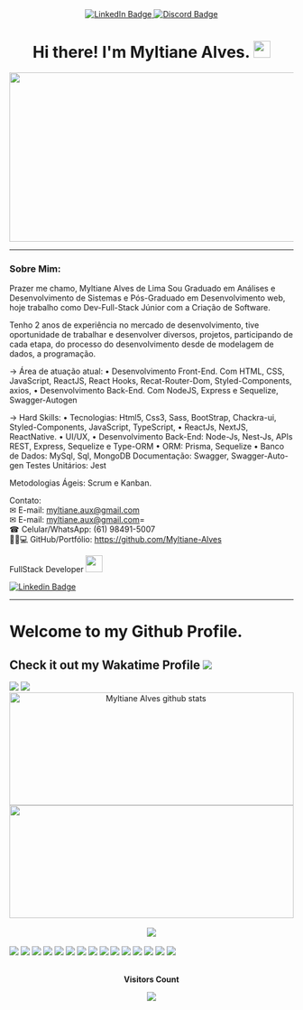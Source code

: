 
<div id="badges" align="center">
<!-- profile views <img src="https://komarev.com/ghpvc/?username=rafaelspindola&style=flat-square&color=blue" alt=""/> -->
  <a href="https://www.linkedin.com/in/myltiane-alves/">
    <img src="https://img.shields.io/badge/LinkedIn-blue?style=for-the-badge&logo=linkedin&logoColor=white" alt="LinkedIn Badge"/>
  </a>
  <a href="https://discordapp.com/users/Myltiane Alves#8088">
    <img src="https://img.shields.io/badge/Discord-gray?style=for-the-badge&logo=discord&logoColor=white" alt="Discord Badge"/>
  </a>
  <h1 >
    Hi there! I'm Myltiane Alves.
    <img src="https://developers.giphy.com/branch/master/static/api-512d36c09662682717108a38bbb5c57d.gif" width="30px"/>
  </h1>

</div>

<div align="center">
  <img src="https://developers.giphy.com/branch/master/static/api-512d36c09662682717108a38bbb5c57d.gif" width="600" height="300"/>
</div>

---


### Sobre Mim:
<div style="align: center"> 
    
Prazer me chamo, Myltiane Alves de Lima Sou Graduado em Análises e Desenvolvimento de Sistemas e Pós-Graduado em Desenvolvimento web, hoje trabalho como Dev-Full-Stack Júnior com a Criação de Software.

Tenho 2 anos de experiência no mercado de desenvolvimento, tive oportunidade de trabalhar e desenvolver diversos, projetos, participando de cada etapa, do processo do desenvolvimento desde de modelagem de dados, a programação.


→ Área de atuação atual:
• Desenvolvimento Front-End. Com HTML, CSS, JavaScript, ReactJS, React Hooks, Recat-Router-Dom, Styled-Components, axios,
• Desenvolvimento Back-End. Com NodeJS, Express e Sequelize, Swagger-Autogen
 
→ Hard Skills: 
• Tecnologias: Html5, Css3, Sass, BootStrap, Chackra-ui, Styled-Components, JavaScript, TypeScript, • ReactJs, NextJS, ReactNative. 
• UI/UX,
• Desenvolvimento Back-End: Node-Js, Nest-Js, APIs REST, Express, Sequelize e Type-ORM
• ORM: Prisma, Sequelize
• Banco de Dados: MySql, Sql, MongoDB
Documentação: Swagger, Swagger-Auto-gen
Testes Unitários: Jest

Metodologias Ágeis: Scrum e Kanban.

Contato: </br>
✉ E-mail: myltiane.aux@gmail.com </br>
✉ E-mail: myltiane.aux@gmail.com= </br>
☎ Celular/WhatsApp: (61) 98491-5007  </br>
👨🏻💻 GitHub/Portfólio: https://github.com/Myltiane-Alves
    
</div>
 FullStack Developer <img src="https://media.giphy.com/media/WUlplcMpOCEmTGBtBW/giphy.gif" width="30"> 


[![Linkedin Badge](https://img.shields.io/badge/LinkedIn-0077B5?style=for-the-badge&logo=linkedin&logoColor=white)](https://www.linkedin.com/in/myltiane-alves/)

---

# Welcome to my Github Profile. 

## Check it out my Wakatime Profile <a href="https://wakatime.com/@Myltiane" target="_blank"><img src="https://img.shields.io/badge/DETAILS-blue.svg"></a>
<img src="https://wakatime.com/badge/user/86183310-adf3-4fce-b1f5-33f5e99f7510.svg">
<img src="https://github-readme-stats.vercel.app/api/wakatime?username=Myltiane&theme=react">

<!-- ###  :
![Myltiane-Alves](https://github-readme-stats.vercel.app/api?username=Myltiane-Alves&show_icons=true&theme=merko)  -->

<div align="center" >
    <img width="100%" height="200px" src="https://github-readme-stats.vercel.app/api?username=Myltiane-Alves&show_icons=true&count_private=true&hide_border=true&title_color=00bfbf&icon_color=00bfbf&text_color=c9d1d9&bg_color=0d1117" alt="Myltiane Alves github stats" /> 

<br/>
 <img width="100%" height="200px" src="https://github-readme-stats.vercel.app/api/top-langs/?username=Myltiane-Alves&layout=compact&hide_border=true&title_color=00bfbf&text_color=00bfbf&bg_color=0d1117" />

</div>


<br/>

<div align="center">
  <img src="https://github-profile-trophy.vercel.app/?username=Myltiane-Alves&theme=dracula&row=2&no-bg=true&column=3&margin-w=15&margin-h=15" />
</div>



<br/>
<div> 
    <img 
        src="https://img.shields.io/badge/JavaScript-F7DF1E?style=for-the-badge&logo=javascript&logoColor=black"
    />
    <img 
        src="https://img.shields.io/badge/Node.js-43853D?style=for-the-badge&logo=node.js&logoColor=white"
    />
    <img 
        src="https://img.shields.io/badge/TypeScript-007ACC?style=for-the-badge&logo=typescript&logoColor=white"
    />
    <img 
        src="https://img.shields.io/badge/Java-ED8B00?style=for-the-badge&logo=java&logoColor=white"
    />
    <img 
        src="https://img.shields.io/badge/React-20232A?style=for-the-badge&logo=react&logoColor=61DAFB"
    />
    <img 
        src="https://img.shields.io/badge/React-20232A?style=for-the-badge&logo=react&logoColor=61DAFB"
    />
    <img 
        src="https://img.shields.io/badge/HTML5-E34F26?style=for-the-badge&logo=html5&logoColor=white"
    />
    <img 
        src="https://img.shields.io/badge/CSS3-1572B6?style=for-the-badge&logo=css3&logoColor=white"
    />
    <img 
        src="https://img.shields.io/badge/Sass-CC6699?style=for-the-badge&logo=sass&logoColor=white"
    />
    <img 
        src="https://img.shields.io/badge/Tailwind_CSS-38B2AC?style=for-the-badge&logo=tailwind-css&logoColor=white"
    />
    <img 
        src="https://img.shields.io/badge/Bootstrap-563D7C?style=for-the-badge&logo=bootstrap&logoColor=white"
    />
    <img 
        src="https://img.shields.io/badge/MySQL-005C84?style=for-the-badge&logo=mysql&logoColor=white"
    />
    <img 
        src="https://img.shields.io/badge/MongoDB-4EA94B?style=for-the-badge&logo=mongodb&logoColor=white"
    />
    <img 
        src="https://img.shields.io/badge/Prisma-3982CE?style=for-the-badge&logo=Prisma&logoColor=white"
    />
    <img 
        src="https://img.shields.io/badge/Sequelize-52B0E7?style=for-the-badge&logo=Sequelize&logoColor=white"
    />
</div>

  <div align="center">
<br><p align="centre"><b>Visitors Count</b></p>  
<p align="center"><img align="center" src="https://profile-counter.glitch.me/{Myltiane-Alves}/count.svg" /></p> 
<br></div>



